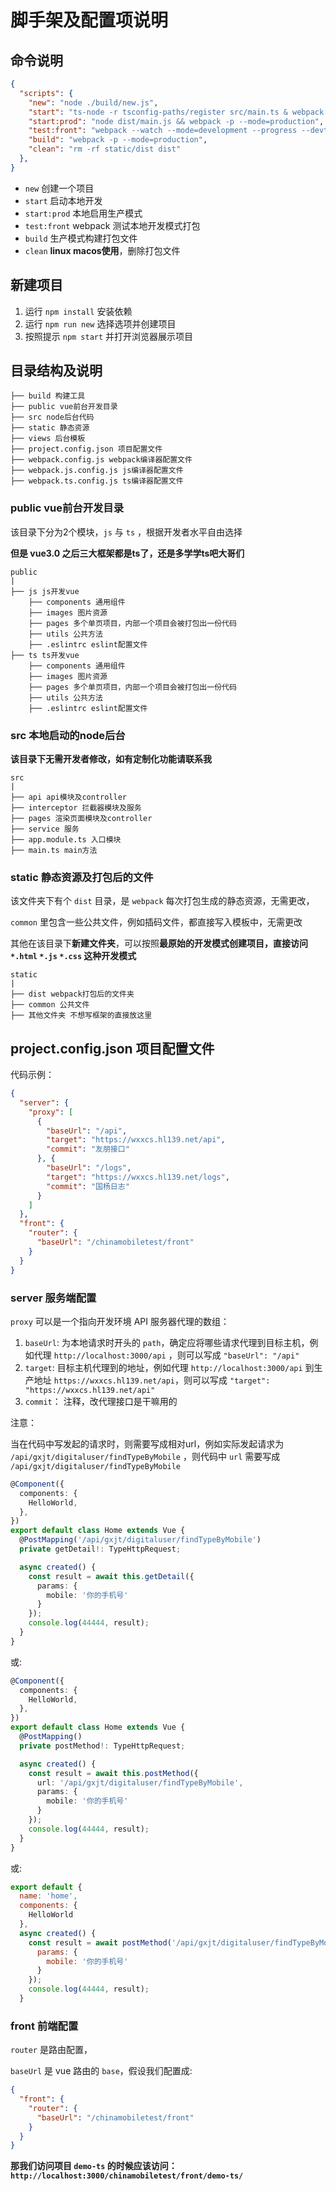 # 脚手架及配置项说明

## 命令说明

```json
{
  "scripts": {
    "new": "node ./build/new.js",
    "start": "ts-node -r tsconfig-paths/register src/main.ts & webpack --watch --mode=development --progress --devtool '#source-map'",
    "start:prod": "node dist/main.js && webpack -p --mode=production",
    "test:front": "webpack --watch --mode=development --progress --devtool '#source-map'",
    "build": "webpack -p --mode=production",
    "clean": "rm -rf static/dist dist"
  },
}
```

- `new` 创建一个项目
- `start` 启动本地开发
- `start:prod` 本地启用生产模式
- `test:front` webpack 测试本地开发模式打包
- `build` 生产模式构建打包文件
- `clean` **linux macos使用**，删除打包文件


## 新建项目

1. 运行 `npm install` 安装依赖
2. 运行 `npm run new` 选择选项并创建项目
3. 按照提示 `npm start` 并打开浏览器展示项目


## 目录结构及说明

```
├── build 构建工具
├── public vue前台开发目录
├── src node后台代码
├── static 静态资源
├── views 后台模板
├── project.config.json 项目配置文件
├── webpack.config.js webpack编译器配置文件
├── webpack.js.config.js js编译器配置文件
├── webpack.ts.config.js ts编译器配置文件
```

### public vue前台开发目录

该目录下分为2个模块，`js` 与 `ts` ，根据开发者水平自由选择

**但是 vue3.0 之后三大框架都是ts了，还是多学学ts吧大哥们**

```
public
|
├── js js开发vue
    ├── components 通用组件
    ├── images 图片资源
    ├── pages 多个单页项目，内部一个项目会被打包出一份代码
    ├── utils 公共方法
    ├── .eslintrc eslint配置文件
├── ts ts开发vue
    ├── components 通用组件
    ├── images 图片资源
    ├── pages 多个单页项目，内部一个项目会被打包出一份代码
    ├── utils 公共方法
    ├── .eslintrc eslint配置文件
```

### src 本地启动的node后台

**该目录下无需开发者修改，如有定制化功能请联系我**

```
src
|
├── api api模块及controller
├── interceptor 拦截器模块及服务
├── pages 渲染页面模块及controller
├── service 服务
├── app.module.ts 入口模块
├── main.ts main方法
```

### static 静态资源及打包后的文件

该文件夹下有个 `dist` 目录，是 `webpack` 每次打包生成的静态资源，无需更改，

`common` 里包含一些公共文件，例如插码文件，都直接写入模板中，无需更改

其他在该目录下**新建文件夹**，可以按照**最原始的开发模式创建项目，直接访问 `*.html` `*.js` `*.css` 这种开发模式**

```
static
|
├── dist webpack打包后的文件夹
├── common 公共文件
├── 其他文件夹 不想写框架的直接放这里
```


## project.config.json 项目配置文件

代码示例：

```json
{
  "server": {
    "proxy": [
      {
        "baseUrl": "/api",
        "target": "https://wxxcs.hl139.net/api",
        "commit": "友朋接口"
      }, {
        "baseUrl": "/logs",
        "target": "https://wxxcs.hl139.net/logs",
        "commit": "国杨日志"
      }
    ]
  },
  "front": {
    "router": {
      "baseUrl": "/chinamobiletest/front"
    }
  }
}
```

### server 服务端配置

`proxy` 可以是一个指向开发环境 API 服务器代理的数组：

1. `baseUrl`: 为本地请求时开头的 `path`，确定应将哪些请求代理到目标主机，例如代理 `http://localhost:3000/api` ，则可以写成 `"baseUrl": "/api"`
2. `target`: 目标主机代理到的地址，例如代理 `http://localhost:3000/api` 到生产地址 `https://wxxcs.hl139.net/api`，则可以写成 `"target": "https://wxxcs.hl139.net/api"`
3. `commit`： 注释，改代理接口是干嘛用的

注意：

当在代码中写发起的请求时，则需要写成相对url，例如实际发起请求为 `/api/gxjt/digitaluser/findTypeByMobile` ，则代码中 `url` 需要写成 `/api/gxjt/digitaluser/findTypeByMobile`

```typescript
@Component({
  components: {
    HelloWorld,
  },
})
export default class Home extends Vue {
  @PostMapping('/api/gxjt/digitaluser/findTypeByMobile')
  private getDetail!: TypeHttpRequest;

  async created() {
    const result = await this.getDetail({
      params: {
        mobile: '你的手机号'
      }
    });
    console.log(44444, result);
  }
}
```

或:

```typescript
@Component({
  components: {
    HelloWorld,
  },
})
export default class Home extends Vue {
  @PostMapping()
  private postMethod!: TypeHttpRequest;

  async created() {
    const result = await this.postMethod({
      url: '/api/gxjt/digitaluser/findTypeByMobile',
      params: {
        mobile: '你的手机号'
      }
    });
    console.log(44444, result);
  }
}
```

或:

```javascript
export default {
  name: 'home',
  components: {
    HelloWorld
  },
  async created() {
    const result = await postMethod('/api/gxjt/digitaluser/findTypeByMobile', {
      params: {
        mobile: '你的手机号'
      }
    });
    console.log(44444, result);
  }

```

### front 前端配置

`router` 是路由配置，

`baseUrl` 是 vue 路由的 `base`，假设我们配置成:

```json
{
  "front": {
    "router": {
      "baseUrl": "/chinamobiletest/front"
    }
  }
}
```

**那我们访问项目 `demo-ts` 的时候应该访问：`http://localhost:3000/chinamobiletest/front/demo-ts/`**
